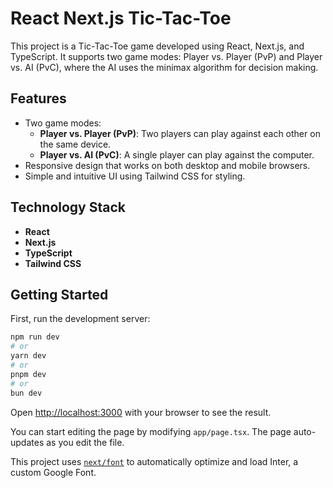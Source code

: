 # React Next.js Tic-Tac-Toe

This project is a Tic-Tac-Toe game developed using React, Next.js, and TypeScript. It supports two game modes: Player vs. Player (PvP) and Player vs. AI (PvC), where the AI uses the minimax algorithm for decision making.

## Features

- Two game modes:
  - **Player vs. Player (PvP)**: Two players can play against each other on the same device.
  - **Player vs. AI (PvC)**: A single player can play against the computer.
- Responsive design that works on both desktop and mobile browsers.
- Simple and intuitive UI using Tailwind CSS for styling.

## Technology Stack

- **React**
- **Next.js**
- **TypeScript**
- **Tailwind CSS**

## Getting Started

First, run the development server:

```bash
npm run dev
# or
yarn dev
# or
pnpm dev
# or
bun dev
```

Open [http://localhost:3000](http://localhost:3000) with your browser to see the result.

You can start editing the page by modifying `app/page.tsx`. The page auto-updates as you edit the file.

This project uses [`next/font`](https://nextjs.org/docs/basic-features/font-optimization) to automatically optimize and load Inter, a custom Google Font.
